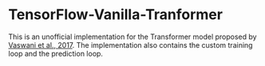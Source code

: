 # TensorFlow-Vanilla-Tranformer

This is an unofficial implementation for the Transformer model proposed by [Vaswani et al., 2017](https://proceedings.neurips.cc/paper/2017/hash/3f5ee243547dee91fbd053c1c4a845aa-Abstract.html). The implementation also contains the custom training loop and the prediction loop.
